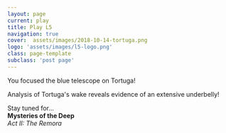```yaml
---
layout: page
current: play
title: Play L5
navigation: true
cover:  assets/images/2018-10-14-tortuga.png
logo: 'assets/images/l5-logo.png'
class: page-template 
subclass: 'post page'
---
```


You focused the blue telescope on Tortuga!

Analysis of Tortuga's wake reveals evidence of an extensive underbelly! 

Stay tuned for...   
**Mysteries of the Deep**  
_Act II: The Remora_
